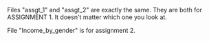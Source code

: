 Files "assgt_1" and "assgt_2" are exactly the same. They are both for ASSIGNMENT 1. It doesn't matter which one you look at.

File "Income_by_gender" is for assignment 2. 
